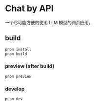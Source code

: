 # Chat by API
一个尽可能方便的使用 LLM 模型的网页应用。

## build
```sh
pnpm install
pnpm build
```

### preview (after build)
```sh
pnpm preview
```

### develop
```sh
pnpm dev
```
